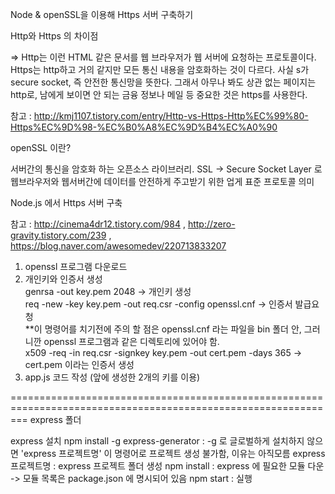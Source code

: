 Node & openSSL을 이용해 Https 서버 구축하기

Http와 Https 의 차이점

=> Http는 이런 HTML 같은 문서를 웹 브라우저가 웹 서버에 요청하는 프로토콜이다. 
Https는 http하고 거의 같지만 모든 통신 내용을 암호화하는 것이 다르다. 사실 s가 secure socket, 즉 안전한 통신망을 뜻한다. 
그래서 아무나 봐도 상관 없는 페이지는 http로, 남에게 보이면 안 되는 금융 정보나 메일 등 중요한 것은 https를 사용한다.

참고 : http://kmj1107.tistory.com/entry/Http-vs-Https-Http%EC%99%80-Https%EC%9D%98-%EC%B0%A8%EC%9D%B4%EC%A0%90

openSSL 이란?

서버간의 통신을 암호화 하는 오픈소스 라이브러리. 
SSL -> Secure Socket Layer 로 웹브라우저와 웹서버간에 데이터를 안전하게 주고받기 위한 업게 표준 프로토콜 의미

Node.js 에서 Https 서버 구축

참고 : http://cinema4dr12.tistory.com/984 , http://zero-gravity.tistory.com/239 , https://blog.naver.com/awesomedev/220713833207

1. openssl 프로그램 다운로드
2. 개인키와 인증서 생성                      
  genrsa -out key.pem 2048   ->  개인키 생성                 
  req -new -key key.pem -out req.csr -config openssl.cnf   ->  인증서 발급요청                 
  **이 명령어를 치기전에 주의 할 점은 openssl.cnf 라는 파일을 bin 폴더 안, 그러니깐 openssl 프로그램과 같은 디렉토리에 있어야 함.            
  x509 -req -in req.csr -signkey key.pem -out cert.pem -days 365    -> cert.pem 이라는 인증서 생성                 
3. app.js 코드 작성 (앞에 생성한 2개의 키를 이용) 

===============================================================================================================
express 폴더   

express 설치 
npm install -g express-generator    : -g 로 글로벌하게 설치하지 않으면 'express 프로젝트명' 이 명령어로 프로젝트 생성 불가함, 이유는 아직모름
express 프로젝트명                                                   : express 프로젝트 폴더 생성 
npm install                         : express 에 필요한 모듈 다운 -> 모듈 목록은 package.json 에 명시되어 있음 
npm start                           : 실행

